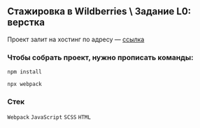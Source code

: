 ## Стажировка в Wildberries \ Задание L0: верстка 
Проект залит на хостинг по адресу — [ссылка](https://wb.testpulse.ru/)

### Чтобы собрать проект, нужно прописать команды:
```
npm install
```
```
npx webpack
```

### Стек
```Webpack```  ```JavaScript```  ```SCSS```  ```HTML```

